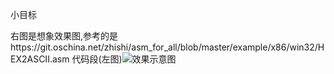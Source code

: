 小目标

右图是想象效果图,参考的是https://git.oschina.net/zhishi/asm_for_all/blob/master/example/x86/win32/HEX2ASCII.asm 代码段(左图)![](http://git.oschina.net/uploads/images/2017/0227/080602_34511d48_384016.png "效果示意图")